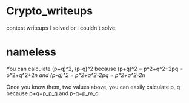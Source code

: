 # Crypto_writeups
contest writeups I solved or I couldn't solve.

# nameless
You can calculate (p+q)^2, (p-q)^2
because (p+q)^2 = p^2+q^2+2pq = p^2+q^2+2*n
    and (p-q)^2 = p^2+q^2-2pq = p^2+q^2-2*n
    
Once you know them, two values above, you can easily calculate p, q
because p+q=p_p_q
    and p-q=p_m_q
